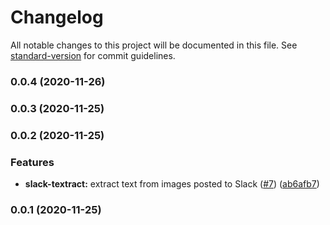 # Changelog

All notable changes to this project will be documented in this file. See [standard-version](https://github.com/conventional-changelog/standard-version) for commit guidelines.

### 0.0.4 (2020-11-26)

### 0.0.3 (2020-11-25)

### 0.0.2 (2020-11-25)


### Features

* **slack-textract:** extract text from images posted to Slack ([#7](https://github.com/jogold/cloudstructs/issues/7)) ([ab6afb7](https://github.com/jogold/cloudstructs/commit/ab6afb736da6539132c6b1596f22836c8e11e903))

### 0.0.1 (2020-11-25)

